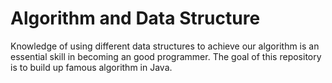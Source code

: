 # Algorithm and Data Structure

Knowledge of using different data structures to achieve our algorithm is an essential skill in becoming an good programmer.
The goal of this repository is to build up famous algorithm in Java.


